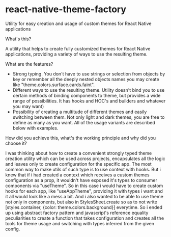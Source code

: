 # react-native-theme-factory
Utility for easy creation and usage of custom themes for React Native applications

What's this?

A utility that helps to create fully customized themes for React Native applications, providing a variety of ways to use the resulting theme.

What are the features?

- Strong typing. You don't have to use strings or selection from objects by key or remember all the deeply nested objects names you may create like "theme.colors.surface.cards.faint".
- Different ways to use the resulting theme. Utility doesn't bind you to use certain methods of binding components to theme, but provides a wide range of possibilities. It has hooks and HOC's and builders and whatever you may want)
- Possibility of creating a multitude of different themes and easily switching between them. Not only light and dark themes, you are free to define as many as you want. All of the usage variants are described below with examples.

How did you achieve this, what's the working principle and why did you choose it?

I was thinking about how to create a convenient strongly typed theme creation utility which can be used across projects, encapsulates all the logic and leaves only to create configuration for the specific app. The most common way to make utils of such type is to use context with hooks. But i knew that if i had created a context which receives a custom themes configuration as a prop, it wouldn't have exposed it's types to consumer components via "useTheme". So in this case i would have to create custom hooks for each app, like "useAppTheme", providing it with types i want and it all would look like a mess a bit. And i also wanted to be able to use theme not only in components, but also in StylesSheet.create so as to not write [styles.container, {color: theme.colors.background}] everytime. So i ended up using abstract factory pattern and javascript's reference equality peculiarities to create a function that takes configuration and creates all the tools for theme usage and switching with types inferred from the given config.
